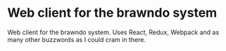 # Web client for the brawndo system

Web client for the brawndo system. Uses React, Redux, Webpack and as many other buzzwords as I could cram in there.
